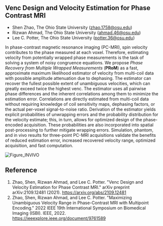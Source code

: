 ## Venc Design and Velocity Estimation for Phase Contrast MRI
* Shen Zhao, The Ohio State University (zhao.1758@osu.edu)
* Rizwan Ahmad, The Ohio State University (ahmad.46@osu.edu)
* Lee C. Potter, The Ohio State University (potter.36@osu.edu)

In phase-contrast magnetic resonance imaging (PC-MRI), spin velocity contributes to the phase measured at each voxel. Therefore, estimating velocity from potentially wrapped phase measurements is the task of solving a system of noisy congruence equations. We propose <em> Phase Recovery from Multiple Wrapped Measurements </em> (<strong>PRoM</strong>) as a fast, approximate maximum likelihood estimator of velocity from multi-coil data with possible amplitude attenuation due to dephasing. The estimator can recover the fullest possible extent of unambiguous velocities, which can greatly exceed twice the highest venc. The estimator uses all pairwise phase differences and the inherent correlations among them to minimize the estimation error. Correlations are directly estimated from multi-coil data without requiring knowledge of coil sensitivity maps, dephasing factors, or the actual per-voxel signal-to-noise ratio. Derivation of the estimator yields explicit probabilities of unwrapping errors and the probability distribution for the velocity estimate; this, in turn, allows for optimized design of the phase-encoded acquisition. These probabilities are also incorporated into spatial post-processing to further mitigate wrapping errors. Simulation, phantom, and in vivo results for three-point PC-MRI acquisitions validate the benefits of reduced estimation error, increased recovered velocity range, optimized acquisition, and fast computation. 

![Figure_INVIVO](https://user-images.githubusercontent.com/62859186/173437311-65f93e02-4876-4c09-a0cc-238e0e46268a.png)

## Reference
1. Zhao, Shen, Rizwan Ahmad, and Lee C. Potter. "Venc Design and Velocity Estimation for Phase Contrast MRI." arXiv preprint arXiv:2109.12481 (2021). https://arxiv.org/abs/2109.12481
2. Zhao, Shen, Rizwan Ahmad, and Lee C. Potter. "Maximizing Unambiguous Velocity Range in Phase-Contrast MRI with Multipoint Encoding." 2022 IEEE 19th International Symposium on Biomedical Imaging (ISBI). IEEE, 2022. https://ieeexplore.ieee.org/document/9761589

